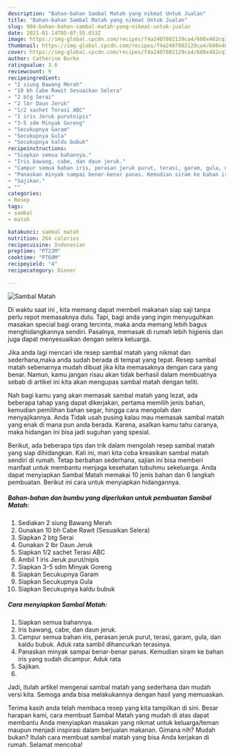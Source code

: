 ```yaml
---
description: "Bahan-bahan Sambal Matah yang nikmat Untuk Jualan"
title: "Bahan-bahan Sambal Matah yang nikmat Untuk Jualan"
slug: 984-bahan-bahan-sambal-matah-yang-nikmat-untuk-jualan
date: 2021-01-14T05:07:55.033Z
image: https://img-global.cpcdn.com/recipes/f4a2407802129ca4/680x482cq70/sambal-matah-foto-resep-utama.jpg
thumbnail: https://img-global.cpcdn.com/recipes/f4a2407802129ca4/680x482cq70/sambal-matah-foto-resep-utama.jpg
cover: https://img-global.cpcdn.com/recipes/f4a2407802129ca4/680x482cq70/sambal-matah-foto-resep-utama.jpg
author: Catherine Burke
ratingvalue: 3.6
reviewcount: 9
recipeingredient:
- "2 siung Bawang Merah"
- "10 bh Cabe Rawit Sesuaikan Selera"
- "2 btg Serai"
- "2 lbr Daun Jeruk"
- "1/2 sachet Terasi ABC"
- "1 iris Jeruk purutnipis"
- "3-5 sdm Minyak Goreng"
- "Secukupnya Garam"
- "Secukupnya Gula"
- "Secukupnya kaldu bubuk"
recipeinstructions:
- "Siapkan semua bahannya."
- "Iris bawang, cabe, dan daun jeruk."
- "Campur semua bahan iris, perasan jeruk purut, terasi, garam, gula, dan kaldu bubuk. Aduk rata sambil dihancurkan terasinya."
- "Panaskan minyak sampai benar-benar panas. Kemudian siram ke bahan iris yang sudah dicampur. Aduk rata"
- "Sajikan."
- ""
categories:
- Resep
tags:
- sambal
- matah

katakunci: sambal matah 
nutrition: 264 calories
recipecuisine: Indonesian
preptime: "PT23M"
cooktime: "PT60M"
recipeyield: "4"
recipecategory: Dinner

---
```



![Sambal Matah](https://img-global.cpcdn.com/recipes/f4a2407802129ca4/680x482cq70/sambal-matah-foto-resep-utama.jpg)

Di waktu  saat ini , kita memang dapat membeli makanan siap saji tanpa perlu repot memasaknya dulu. Tapi, bagi anda yang ingin menyuguhkan masakan special bagi orang tercinta, maka anda memang lebih bagus menghidangkannya sendiri. Pasalnya, memasak di rumah lebih higienis dan juga dapat menyesuaikan dengan selera keluarga.

Jika anda lagi mencari ide resep sambal matah yang nikmat dan sederhana,maka anda sudah berada di tempat yang tepat. Resep sambal matah  sebenarnya mudah dibuat jika kita memasaknya dengan cara yang benar. Namun, kamu jangan risau akan tidak berhasil dalam membuatnya 
sebab di artikel ini kita akan mengupas sambal matah dengan teliti.  



Nah bagi kamu yang akan memasak sambal matah yang lezat, ada beberapa tahap yang dapat dikerjakan, pertama memilih jenis bahan, kemudian pemilihan bahan segar, hingga cara mengolah dan menyajikannya. Anda Tidak usah pusing kalau mau memasak sambal matah yang enak di mana pun anda berada. Karena, asalkan kamu  tahu caranya, maka hidangan ini bisa jadi suguhan yang spesial.

Berikut, ada beberapa tips dan trik dalam mengolah resep sambal matah yang siap dihidangkan. Kali ini, mari kita coba kreasikan sambal matah sendiri di rumah. Tetap berbahan sederhana, sajian ini bisa memberi manfaat untuk membantu menjaga kesehatan tubuhmu sekeluarga. Anda dapat menyiapkan Sambal Matah memakai 10 jenis bahan dan 6 langkah pembuatan. Berikut ini cara untuk menyiapkan hidangannya.

<!--inarticleads1-->

##### Bahan-bahan dan bumbu yang diperlukan untuk pembuatan Sambal Matah:

1. Sediakan 2 siung Bawang Merah
1. Gunakan 10 bh Cabe Rawit (Sesuaikan Selera)
1. Siapkan 2 btg Serai
1. Gunakan 2 lbr Daun Jeruk
1. Siapkan 1/2 sachet Terasi ABC
1. Ambil 1 iris Jeruk purut/nipis
1. Siapkan 3-5 sdm Minyak Goreng
1. Siapkan Secukupnya Garam
1. Siapkan Secukupnya Gula
1. Siapkan Secukupnya kaldu bubuk




<!--inarticleads2-->

##### Cara menyiapkan Sambal Matah:

1. Siapkan semua bahannya.
1. Iris bawang, cabe, dan daun jeruk.
1. Campur semua bahan iris, perasan jeruk purut, terasi, garam, gula, dan kaldu bubuk. Aduk rata sambil dihancurkan terasinya.
1. Panaskan minyak sampai benar-benar panas. Kemudian siram ke bahan iris yang sudah dicampur. Aduk rata
1. Sajikan.
1. 




Jadi, itulah artikel mengenai  sambal matah  yang sederhana dan mudah versi kita. Semoga anda bisa melakukannya dengan hasil yang memuaskan. 

Terima kasih anda telah membaca resep yang kita tampilkan di sini. Besar harapan kami, cara membuat  Sambal Matah yang mudah di atas dapat membantu Anda menyiapkan masakan yang nikmat untuk keluarga/teman maupun menjadi inspirasi dalam berjualan makanan. Gimana nih? Mudah bukan? Itulah cara membuat sambal matah yang bisa Anda kerjakan di rumah. Selamat mencoba!

